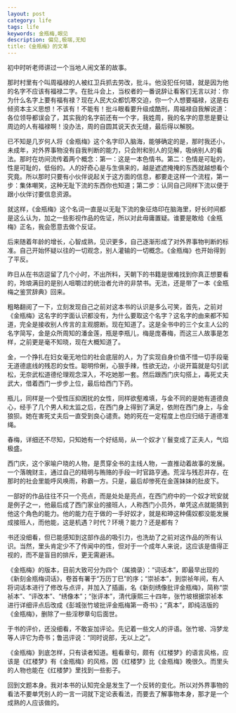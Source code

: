 ```yaml
---
layout: post
category: life
tags: life
keywords: 金瓶梅,眼见
description: 偏见,极端,无知
title:《金瓶梅》的文革
---
```


初中时听老师讲过一个当地人闹文革的故事。

那时村里有个叫周福禄的人被红卫兵抓去劳改，批斗。他没犯任何错，就是因为他的名字不应该有福禄二字。在批斗会上，当权者的一番说辞让看客们无言以对：你为什么名字上要有福有禄？现在人民大众都饥寒交迫，你一个人想要福禄，这是右倾资本主义思想！不该有！不能有！批斗眼看要升级成酷刑，周福禄自我解说道：各位领导都误会了，其实我的名字前还有一个字，我姓周，我的名字的意思是要让周边的人有福禄啊！没办法，周的自圆其说天衣无缝，最后得以解脱。

已不知是几岁何人将《金瓶梅》这个名字印入脑海，能够确定的是，那时我还小，未成年，对外界事物没有自我判断的能力，只会附和别人的见解，吸纳别人的看法。那时在坊间流传着两个概念：第一：这是一本色情书。第二：色情是可耻的，性是可耻的，低俗的。人的好奇心是与生俱来的，越是遮遮掩掩的东西就越想看个究竟。所以那时只要有小伙伴说起关于这方面的信息，都要走这样一个流程，第一步：集体嘲笑，这种无耻下流的东西你也知道；第二步：认同自己同样下流以便于跟小伙伴讨要信息资源。

就这样，《金瓶梅》这个名词一直是以无耻下流的象征烙印在脑海里，好长时间都是这么认为，加之一些影视作品的佐证，所以对此毋庸置疑。谁要是敢给《金瓶梅》正名，我会愿意去做个反证。

后来随着年龄的增长，心智成熟，见识更多，自己逐渐形成了对外界事物判断的标准。自己开始怀疑以往的一切观念，别人灌输的一切概念。《金瓶梅》也开始得到了平反。

昨日从在书店逗留了几个小时，不出所料，天朝下的书籍是很难找到你真正想要看的，玲琅满目的是别人咀嚼过的统治者允许的非禁书。无法，还是带了一本《金瓶梅之鉴赏辞典》回来。

粗略翻阅了一下，立刻发现自己之前对这本书的认识是多么可笑，首先，之前对《金瓶梅》这名字的字面认识都没有，为什么要取这个名字？这名字的由来都不知道，完全是接收别人传言的主观臆断。现在知道了。这是全书中的三个女主人公的名字简写，金是众所周知的潘金莲，瓶是李瓶儿，梅是庞春梅，而这三人故事是怎样，之前更是毫不知晓，现在大概知道了。

金，一个挣扎在妇女毫无地位的社会底层的人，为了实现自身价值不惜一切手段毫无道德底线的残忍的女性。聪明伶俐，心狠手辣，性欲无边，小说开篇就是勾引武松，无奈武松道德伦理观念深入，不吃她那一套。然后跟西门庆勾搭上，毒死丈夫武大，借着西门一步步上位，最后给西门下药。

瓶儿，同样是一个受性压抑困扰的女性，同样欲壑难填，与金不同的是她有道德良心，经手了几个男人和太监之后，在西门身上得到了满足，依附在西门身上，与金狼狈。她在害死丈夫后一直受到良心谴责。她的死在一定程度上也应归结于道德准绳。

 

春梅，详细还不尽知，只知她有一个好结局，从一个奴才丫鬟变成了正夫人，气焰极盛。

西门庆，这个家喻户晓的人物，是贯穿全书的主线人物，一直推动着故事的发展。一个落魄财主，通过自己的精明与贿赂的手段一时官路亨通。荒淫与残忍并存，在那时的社会里能呼风唤雨，称霸一方。只是，最后却惨死在金莲妹妹的肚皮下。

一部好的作品往往不只一个亮点，而是处处是亮点，在西门府中的一个奴才玳安就是例子之一，他最后成了西门家业的接班人，人称西门小员外，单凭这点就能猜到他这个角色的能力。他的能力在于做的一手好奴才，就是和珅这种儒奴都没能发展成接班人，而他能，这是机遇？时代？环境？能力？还是都有？

书还没细看，但已能感知到这部作品的吸引力，也洗劫了之前对这作品的所有认识。当然，里头肯定少不了传闻中的性，但对于一个成年人来说，这应该是值得正视的，而不是盲目的排斥，更无需避讳。

《金瓶梅》的版本，目前大致可分为四个（属摘录）：“词话本”，即最早出现的《新刻金瓶梅词话》，卷首有署于“万历丁巳”的序；“崇祯本”，到崇祯年间，有人将词话本进行了修改与点评，并加入了插画，名《新刻绣像批评金瓶梅》，简称“崇祯本”、“评改本”、“绣像本”；“张评本”，清代康熙三十四年，张竹坡根据崇祯本进行详细评点后改成《彭城张竹坡批评金瓶梅第一奇书》；“真本”，即纯洁版的《金瓶梅》，删除了一些淫秽章句后面世。

于书的评价，还没细看，不敢妄加评论。先记着一些文人的评语。张竹坡、冯梦龙等人评它为奇书；鲁迅评说：“同时说部，无以上之”。

《金瓶梅》到底怎样，只有读者知道。粗看章句，颇有《红楼梦》的语言风格，应该是《红楼梦》有《金瓶梅》的风格，因《红楼梦》比《金瓶梅》晚很久。而里头的人物也能在《红楼梦》里找到一些影子。

回到文题本身。我对本书的认知完全是发生了一个反转的变化。所以对外界事物的看法不要单凭别人的一言一词就下定论表看法，而要去了解事物本身，那才是一个成熟的人应该做的。